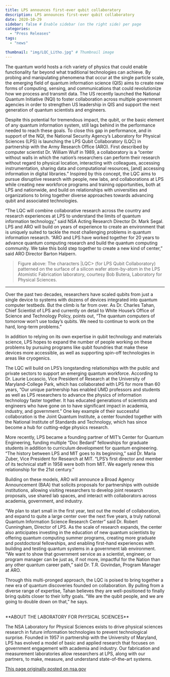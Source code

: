 ```yaml
---
title: LPS announces first-ever qubit collaboratory
description: LPS announces first-ever qubit collaboratory
date: 2020-10-29
sidebar: false # Enable sidebar (on the right side) per page
categories:
  - "Press Releases"
tags:
  - "news"

thumbnail: "img/LQC_Litho.jpg" # Thumbnail image
---
```

The quantum world hosts a rich variety of physics that could enable functionality far beyond what traditional technologies can achieve. By probing and manipulating phenomena that occur at the single particle scale, the emerging field of quantum information science (QIS) aims to create new forms of computing, sensing, and communications that could revolutionize how we process and transmit data. The US recently launched the National Quantum Initiative (NQI) to foster collaboration across multiple government agencies in order to strengthen US leadership in QIS and support the next generation of quantum scientists and engineers.

Despite this potential for tremendous impact, the qubit, or the basic element of any quantum information system, still lags behind in the performance needed to reach these goals. To close this gap in performance, and in support of the NQI, the National Security Agency’s Laboratory for Physical Sciences (LPS) is launching the LPS Qubit Collaboratory (LQC) in partnership with the Army Research Office (ARO). First described by computer scientist Dr. William Wulf in 1989, a collaboratory is a “center without walls in which the nation’s researchers can perform their research without regard to physical location, interacting with colleagues, accessing instrumentation, sharing data and computational resources, [and] accessing information in digital libraries.” Inspired by this concept, the LQC aims to pursue disruptive research with people, new labs, and collaborations at LPS while creating new workforce programs and training opportunities, both at LPS and nationwide, and build on relationships with universities and organizations to bring together diverse approaches towards advancing qubit and associated technologies. 

“The LQC will combine collaborative research across the country and research experiences at LPS to understand the limits of quantum information technology,” said NSA Acting Research Director Dr. Mark Segal. LPS and ARO will build on years of experience to create an environment that is uniquely suited to tackle the most challenging problems in quantum information research. “ARO and LPS have worked together for 20 years to advance quantum computing research and build the quantum computing community. We take this bold step together to create a new kind of center,” said ARO Director Barton Halpern. 

> Figure above: The characters |LQC> (for LPS Qubit Collaboratory) patterned on the surface of a silicon wafer atom-by-atom in the LPS Atomistic Fabrication laboratory, courtesy Bob Butera, Laboratory for Physical Sciences.

-----------
Over the past two decades, researchers have scaled qubits from just a single device to systems with dozens of devices integrated into quantum computer testbeds. But the climb is far from over. As Dr. Charles Tahan, Chief Scientist of LPS and currently on detail to White House’s Office of Science and Technology Policy, points out, “The quantum computers of tomorrow won’t use today’s qubits. We need to continue to work on the hard, long-term problems.”

In addition to relying on its own expertise in qubit technology and materials science, LPS hopes to expand the number of people working on these problems by pursuing programs like qubit foundries that make these devices more accessible, as well as supporting spin-off technologies in areas like cryogenics.

The LQC will build on LPS’s longstanding relationships with the public and private sectors to support an emerging quantum workforce. According to Dr. Laurie Locascio, Vice President of Research at the University of Maryland-College Park, which has collaborated with LPS for more than 60 years, “Our unique partnership has enabled UMD professors and students as well as LPS researchers to advance the physics of information technology faster together. It has educated generations of scientists and engineers who have gone on to have significant impact in academia, industry, and government.” One key example of their successful collaboration is the Joint Quantum Institute, a center founded together with the National Institute of Standards and Technology, which has since become a hub for cutting-edge physics research. 

More recently, LPS became a founding partner of MIT’s Center for Quantum Engineering, funding multiple “Doc Bedard” fellowships for graduate students in addition to curriculum development for quantum engineering. “The history between LPS and MIT goes to its beginning,” said Dr. Maria Zuber, Vice President for Research at MIT. “LPS’s first director and member of its technical staff in 1958 were both from MIT. We eagerly renew this relationship for the 21st century.”

Building on these models, ARO will announce a Broad Agency Announcement (BAA) that solicits proposals for partnerships with outside institutions, allowing visiting researchers to develop joint research proposals, use shared lab spaces, and interact with collaborators across academia, government, and industry. 

“We plan to start small in the first year, test out the model of collaboration, and expand to quite a large center over the next five years, a truly national Quantum Information Science Research Center” said Dr. Robert Cunningham, Director of LPS. 
As the scale of research expands, the center also anticipates investing in the education of new quantum scientists by offering quantum computing summer programs, creating more graduate and postdoctoral fellowships, and enabling first-hand experiences with building and testing quantum systems in a government lab environment. “We want to show that government service as a scientist, engineer, or program manager can be just as, if not more, impactful for the Nation than any other quantum career path,” said Dr. T.R. Govindan, Program Manager at ARO. 

Through this multi-pronged approach, the LQC is poised to bring together a new era of quantum discoveries founded on collaboration. By pulling from a diverse range of expertise, Tahan believes they are well-positioned to finally bring qubits closer to their lofty goals. “We are the qubit people, and we are going to double down on that,” he says.

<br>
**ABOUT THE LABORATORY FOR PHYSICAL SCIENCES**

The NSA Laboratory for Physical Sciences exists to drive physical sciences research in future information technologies to prevent technological surprise. Founded in 1957 in partnership with the University of Maryland, LPS has evolved a model of basic and applied research that focuses on government engagement with academia and industry. Our fabrication and measurement laboratories allow researchers at LPS, along with our partners, to make, measure, and understand state-of-the-art systems.

[This page originally posted on nsa.gov](https://www.nsa.gov/News-Features/Feature-Stories/Article-View/Article/2397829/nsas-laboratory-for-physical-sciences-announces-first-ever-qubit-collaboratory/)
